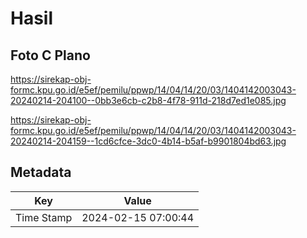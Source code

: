 # Hasil

## Foto C Plano

https://sirekap-obj-formc.kpu.go.id/e5ef/pemilu/ppwp/14/04/14/20/03/1404142003043-20240214-204100--0bb3e6cb-c2b8-4f78-911d-218d7ed1e085.jpg

https://sirekap-obj-formc.kpu.go.id/e5ef/pemilu/ppwp/14/04/14/20/03/1404142003043-20240214-204159--1cd6cfce-3dc0-4b14-b5af-b9901804bd63.jpg


## Metadata

| Key        | Value               |
| ---------- | ------------------- |
| Time Stamp | 2024-02-15 07:00:44 |




